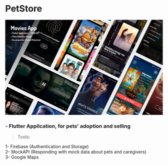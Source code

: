 # PetStore
<p align="center"><a href="" target="_blank" rel="noreferrer"><img src="https://raw.githubusercontent.com/Elrefaiy/Movies_App/master/app_ui.png" alt="ui"/> </a></p>

<h3>- Flutter Appilcation, for pets' adoption and selling</h3>

>Tools:

 1- Firebase (Authentication and Storage)</br>
 2- MockAPI (Responding with mock data about pets and caregivers)</br>
 3- Google Maps
